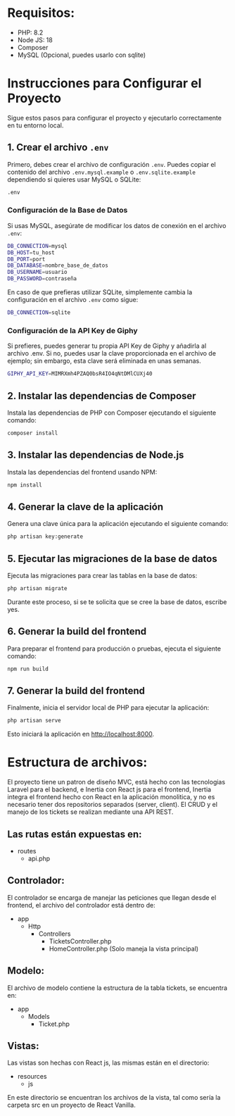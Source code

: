 # Requisitos:

- PHP: 8.2
- Node JS: 18
- Composer
- MySQL (Opcional, puedes usarlo con sqlite)

# Instrucciones para Configurar el Proyecto

Sigue estos pasos para configurar el proyecto y ejecutarlo correctamente en tu entorno local.

## 1. Crear el archivo `.env`

Primero, debes crear el archivo de configuración `.env`. Puedes copiar el contenido del archivo `.env.mysql.example` o `.env.sqlite.example` dependiendo si quieres usar MySQL o SQLite:

```bash
.env
```

### Configuración de la Base de Datos

Si usas MySQL, asegúrate de modificar los datos de conexión en el archivo `.env`:

```bash
DB_CONNECTION=mysql
DB_HOST=tu_host
DB_PORT=port
DB_DATABASE=nombre_base_de_datos
DB_USERNAME=usuario
DB_PASSWORD=contraseña
```

En caso de que prefieras utilizar SQLite, simplemente cambia la configuración en el archivo `.env` como sigue:
```bash
DB_CONNECTION=sqlite
```

### Configuración de la API Key de Giphy

Si prefieres, puedes generar tu propia API Key de Giphy y añadirla al archivo .env. Si no, puedes usar la clave proporcionada en el archivo de ejemplo; sin embargo, esta clave será eliminada en unas semanas.

```bash
GIPHY_API_KEY=MIMRXmh4PZAQ0bsR4IO4qNtDMlCUXj40
```

## 2. Instalar las dependencias de Composer

Instala las dependencias de PHP con Composer ejecutando el siguiente comando:

```bash
composer install
```

## 3. Instalar las dependencias de Node.js

Instala las dependencias del frontend usando NPM:

```bash
npm install
```

## 4. Generar la clave de la aplicación

Genera una clave única para la aplicación ejecutando el siguiente comando:

```bash
php artisan key:generate
```

## 5. Ejecutar las migraciones de la base de datos

Ejecuta las migraciones para crear las tablas en la base de datos:

```bash
php artisan migrate
```

Durante este proceso, si se te solicita que se cree la base de datos, escribe yes.


## 6. Generar la build del frontend

Para preparar el frontend para producción o pruebas, ejecuta el siguiente comando:

```bash
npm run build
```

## 7. Generar la build del frontend

Finalmente, inicia el servidor local de PHP para ejecutar la aplicación:

```bash
php artisan serve
```

Esto iniciará la aplicación en [http://localhost:8000](http://localhost:8000 "http://localhost:8000").


# Estructura de archivos:

El proyecto tiene un patron de diseño MVC, está hecho con las tecnologias Laravel para el backend, e Inertia con React js para el frontend, Inertia integra el frontend hecho con React en la aplicación monolitica, y no es necesario tener dos repositorios separados (server, client). El CRUD y el manejo de los tickets se realizan mediante una API REST.

## Las rutas están expuestas en:

- routes
    - api.php

## Controlador:

El controlador se encarga de manejar las peticiones que llegan desde el frontend, el archivo del controlador está dentro de:

- app
    - Http
        - Controllers
            - TicketsController.php
            - HomeController.php (Solo maneja la vista principal)

## Modelo:

El archivo de modelo contiene la estructura de la tabla tickets, se encuentra en:

- app
    - Models
        - Ticket.php

## Vistas:

Las vistas son hechas con React js, las mismas están en el directorio:

- resources
    - js

En este directorio se encuentran los archivos de la vista, tal como sería la carpeta src en un proyecto de React Vanilla.